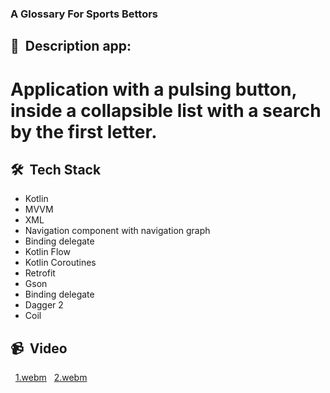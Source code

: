 ### A Glossary For Sports Bettors

## 📜 &nbsp;Description app:

# Application with a pulsing button, inside a collapsible list with a search by the first letter.

## 🛠 &nbsp;Tech Stack

* Kotlin
* MVVM
* XML
* Navigation component with navigation graph
* Binding delegate
* Kotlin Flow
* Kotlin Coroutines
* Retrofit
* Gson
* Binding delegate
* Dagger 2
* Coil

## 📹 &nbsp;Video

&nbsp; [1.webm](https://user-images.githubusercontent.com/69785788/194882948-5acb98a9-deae-4dc0-a070-5bb9f0aca3a4.webm)
&nbsp; [2.webm](https://user-images.githubusercontent.com/69785788/194882997-8d726dbc-4b52-4ac9-a8bf-ce8da34c7408.webm)
